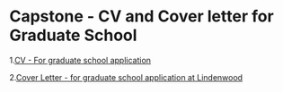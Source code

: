# Capstone - CV and Cover letter for Graduate School
1.[CV - For graduate school application](CV.html)

2.[Cover Letter - for graduate school application at Lindenwood](coverletter.html)

